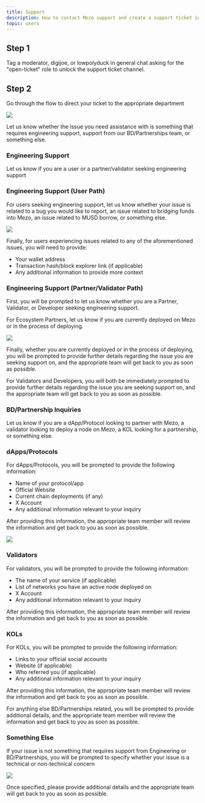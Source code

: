 ```yaml
---
title: Support
description: How to contact Mezo support and create a support ticket in Discord.
topic: users
---
```


## Step 1

Tag a moderator, digijoe, or lowpolyduck in general chat asking for the "open-ticket" role to unlock the support ticket channel.

## Step 2

Go through the flow to direct your ticket to the appropriate department

  ![](/docs/images/portal/support-intro.png)

Let us know whether the issue you need assistance with is something that requires engineering support, support from our BD/Partnerships team, or something else.

### Engineering Support

Let us know if you are a user or a partner/validator seeking engineering support

### Engineering Support (User Path)

For users seeking engineering support, let us know whether your issue is related to a bug you would like to report, an issue related to bridging funds into Mezo, an issue related to MUSD borrow, or something else.

  ![](/docs/images/portal/user-engineering-support.png)

Finally, for users experiencing issues related to any of the aforementioned issues, you will need to provide:

* Your wallet address
* Transaction hash/block explorer link (if applicable)
* Any additional information to provide more context

### Engineering Support (Partner/Validator Path)

First, you will be prompted to let us know whether you are a Partner, Validator, or Developer seeking engineering support.

For Ecosystem Partners, let us know if you are currently deployed on Mezo or in the process of deploying.

  ![](/docs/images/portal/ecosystem-partner-deployment-status.png)

Finally, whether you are currently deployed or in the process of deploying, you will be prompted to provide further details regarding the issue you are seeking support on, and the appropriate team will get back to you as soon as possible.

For Validators and Developers, you will both be immediately prompted to provide further details regarding the issue you are seeking support on, and the appropriate team will get back to you as soon as possible.

### BD/Partnership Inquiries

Let us know if you are a dApp/Protocol looking to partner with Mezo, a validator looking to deploy a node on Mezo, a KOL looking for a partnership, or something else.

### dApps/Protocols

For dApps/Protocols, you will be prompted to provide the following information:

* Name of your protocol/app
* Official Website
* Current chain deployments (if any)
* X Account
* Any additional information relevant to your inquiry

After providing this information, the appropriate team member will review the information and get back to you as soon as possible.

  ![](/docs/images/portal/eco-partner-team-info.png)

### Validators

For validators, you will be prompted to provide the following information:

* The name of your service (if applicable)
* List of networks you have an active node deployed on
* X Account
* Any additional information relevant to your inquiry

After providing this information, the appropriate team member will review the information and get back to you as soon as possible.

### KOLs

For KOLs, you will be prompted to provide the following information:

* Links to your official social accounts
* Website (if applicable)
* Who referred you (if applicable)
* Any additional information relevant to your inquiry

After providing this information, the appropriate team member will review the information and get back to you as soon as possible.

For anything else BD/Partnerships related, you will be prompted to provide additional details, and the appropriate team member will review the information and get back to you as soon as possible.

### Something Else

If your issue is not something that requires support from Engineering or BD/Partnerships, you will be prompted to specify whether your issue is a technical or non-technical concern

  ![](/docs/images/portal/support-something-else.png)

Once specified, please provide additional details and the appropriate team will get back to you as soon as possible.
